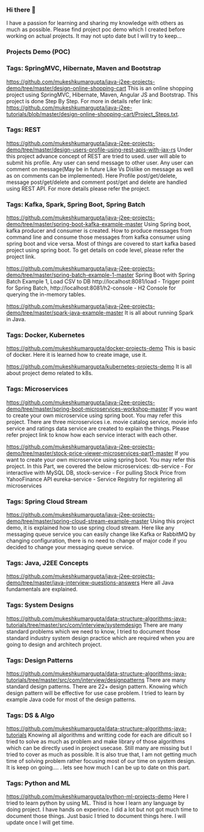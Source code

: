### Hi there 👋

I have a passion for learning and sharing my knowledge with others as much as possible. Please find project poc demo which I created before working on actual projects. It may not upto date but I will try to keep…

### Projects Demo (POC)

### Tags: SpringMVC, Hibernate, Maven and Bootstrap
https://github.com/mukeshkumargupta/java-j2ee-projects-demo/tree/master/design-online-shopping-cart
This is an online shopping project using SpringMVC, Hibernate, Maven, Angular JS and Bootstrap. This project is done Step By Step. For more in details refer link: https://github.com/mukeshkumargupta/java-j2ee-tutorials/blob/master/design-online-shopping-cart/Project_Steps.txt.

### Tags: REST
https://github.com/mukeshkumargupta/java-j2ee-projects-demo/tree/master/design-users-profile-using-rest-apis-with-jax-rs
Under this project advance concept of REST are tried to used. user will able to submit his profile. Any user can send message to other user. Any user can comment on message(May be in future Like Vs Dislike on message as well as on comments can be implemented). Here Profile post/get/delete, message post/get/delete and comment post/get and delete are handled using REST API. For more details please refer the project.

### Tags: Kafka, Spark, Spring Boot, Spring Batch
https://github.com/mukeshkumargupta/java-j2ee-projects-demo/tree/master/spring-boot-kafka-example-master Using Spring boot, kafka producer and consumer is created. How to produce messages from command line and consume those messages from kafka consumer using spring boot and vice versa. Most of things are covered to start kafka based project using spring boot. To get details on code level, please refer the project link.

https://github.com/mukeshkumargupta/java-j2ee-projects-demo/tree/master/spring-batch-example-1-master Spring Boot with Spring Batch Example 1, Load CSV to DB http://localhost:8081/load - Trigger point for Spring Batch, http://localhost:8081/h2-console - H2 Console for querying the in-memory tables.

https://github.com/mukeshkumargupta/java-j2ee-projects-demo/tree/master/spark-java-example-master It is all about running Spark in Java.

### Tags: Docker, Kubernetes
https://github.com/mukeshkumargupta/docker-projects-demo This is basic of docker. Here it is learned how to create image, use it.

https://github.com/mukeshkumargupta/kubernetes-projects-demo It is all about project demo related to k8s.

### Tags: Microservices
https://github.com/mukeshkumargupta/java-j2ee-projects-demo/tree/master/spring-boot-microservices-workshop-master
If you want to create your own microservice using spring boot. You may refer this project. There are three microservices i.e. movie catalog service, 
movie info service and ratings data service are created to explain the things. Please refer  project link to know how each service interact with each other.

https://github.com/mukeshkumargupta/java-j2ee-projects-demo/tree/master/stock-price-viewer-microservices-part1-master
If you want to create your own microservice using spring boot. You may refer this project. In this Part, we covered the below microservices: db-service - For interactive with MySQL DB, stock-service - For pulling Stock Price from YahooFinance API eureka-service - Service Registry for registering all microservices

### Tags: Spring Cloud Stream
https://github.com/mukeshkumargupta/java-j2ee-projects-demo/tree/master/spring-cloud-stream-example-master Using this project demo, it is explained how to use spring cloud stream. Here like any messaging queue service you can easily change like Kafka or RabbitMQ by changing configuration, there is no need to change of major code if you decided to change your messaging queue service.

### Tags: Java, J2EE Concepts
https://github.com/mukeshkumargupta/java-j2ee-projects-demo/tree/master/java-interview-questions-answers Here all Java fundamentals are explained.

### Tags: System Designs
https://github.com/mukeshkumargupta/data-structure-algorithms-java-tutorials/tree/master/src/com/interview/systemdesign
There are many standard problems which we need to know, I tried to document those standard industry system design practice which are required when you are going to design and architech project.

### Tags: Design Patterns
https://github.com/mukeshkumargupta/data-structure-algorithms-java-tutorials/tree/master/src/com/interview/designpatterns
There are many standard design patterns. There are 22+ design pattern. Knowing which design pattern will be effective for use case problem. I tried to learn by example Java code for most of the design patterns. 

### Tags: DS & Algo
https://github.com/mukeshkumargupta/data-structure-algorithms-java-tutorials
Knowing all algorithms and writting code for each are dificult so I tried to solve as much as problem and make library of those algorithms which can be directly used in project usecase. Still many are missing but I tried to cover as much as possible. It is also true that, I am not getting much time of solving problem rather focusing most of our time on system design. It is keep on going.... . lets see how much I can be up to date on this part.

### Tags: Python and ML
https://github.com/mukeshkumargupta/python-ml-projects-demo Here I tried to learn python by using ML. Thisd is how I learn any language by doing project. I have hands on experince. I did a lot but not got much time to document those things. Just basic I tried to document things here. I will update once I will get time.
